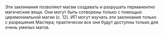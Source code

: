 Эти заклинания позволяют магам создавать и разрушать перманентно магические вещи. Они
могут быть сотворены только с помощью церемониальной магии (с. 12). ИП могут изучать эти заклинания только с разрешения Мастера; практически все они будут доступны только для очень умелых магов.